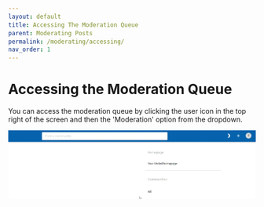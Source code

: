 ```yaml
---
layout: default
title: Accessing The Moderation Queue
parent: Moderating Posts
permalink: /moderating/accessing/
nav_order: 1
---
```


# Accessing the Moderation Queue

You can access the moderation queue by clicking the user icon in the top right of the screen and then the 'Moderation' option from the dropdown.

![Accessing the Moderation Queue](../../gifs/accessing-moderation.gif)

